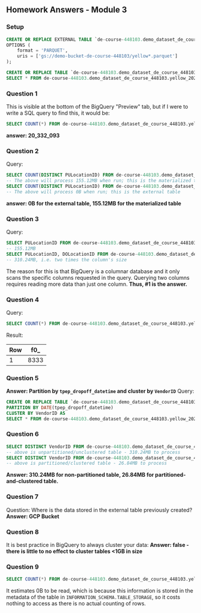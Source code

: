 ## Homework Answers - Module 3
### Setup
```sql
CREATE OR REPlACE EXTERNAL TABLE `de-course-448103.demo_dataset_de_course_448103.yellow_2024_parquet`
OPTIONS (
    format = 'PARQUET',
    uris = ['gs://demo-bucket-de-course-448103/yellow*.parquet']
);

CREATE OR REPLACE TABLE `de-course-448103.demo_dataset_de_course_448103.yellow_2024` AS
SELECT * FROM de-course-448103.demo_dataset_de_course_448103.yellow_2024_parquet;
```

### Question 1
This is visible at the bottom of the BigQuery "Preview" tab, but if I were to write a SQL query to find this, it would be:
```sql
SELECT COUNT(*) FROM de-course-448103.demo_dataset_de_course_448103.yellow_2024';
```

**answer: 20_332_093**

### Question 2
Query:
```sql
SELECT COUNT(DISTINCT PULocationID) FROM de-course-448103.demo_dataset_de_course_448103.yellow_2024;
-- The above will process 155.12MB when run; this is the materialized table
SELECT COUNT(DISTINCT PULocationID) FROM de-course-448103.demo_dataset_de_course_448103.yellow_2024_parquet;
-- The above will process 0B when run; this is the external table
```

**answer: 0B for the external table, 155.12MB for the materialized table**

### Question 3
Query:
```sql
SELECT PULocationID FROM de-course-448103.demo_dataset_de_course_448103.yellow_2024;
-- 155.12MB
SELECT PULocationID, DOLocationID FROM de-course-448103.demo_dataset_de_course_448103.yellow_2024;
-- 310.24MB, i.e. two times the column's size
```

The reason for this is that BigQuery is a columnar database and it only scans the specific columns requested in the query. Querying two columns requires reading more data than just one column. **Thus, #1 is the answer.**

### Question 4
Query:
```sql
SELECT COUNT(*) FROM de-course-448103.demo_dataset_de_course_448103.yellow_2024 WHERE fare_amount = 0;
```
Result:

| Row | f0_ |
| - | - |
| 1 | 8333 |

### Question 5
**Answer: Partition by `tpep_dropoff_datetime` and cluster by `VendorID`**
Query:
```sql
CREATE OR REPLACE TABLE `de-course-448103.demo_dataset_de_course_448103.yellow_2024_part_tpepdr`
PARTITION BY DATE(tpep_dropoff_datetime)
CLUSTER BY VendorID AS
SELECT * FROM de-course-448103.demo_dataset_de_course_448103.yellow_2024;
```

### Question 6
```sql
SELECT DISTINCT VendorID FROM de-course-448103.demo_dataset_de_course_448103.yellow_2024 WHERE DATE(tpep_dropoff_datetime) BETWEEN '2024-03-01' AND '2024-03-15';
-- above is unpartitioned/unclustered table - 310.24MB to process
SELECT DISTINCT VendorID FROM de-course-448103.demo_dataset_de_course_448103.yellow_2024_part_tpepdr WHERE DATE(tpep_dropoff_datetime) BETWEEN '2024-03-01' AND '2024-03-15';
-- above is partitioned/clustered table - 26.84MB to process
```

**Answer: 310.24MB for non-partitioned table, 26.84MB for partitioned-and-clustered table.**

### Question 7
Question: Where is the data stored in the external table previously created?
**Answer: GCP Bucket**

### Question 8
It is best practice in BigQuery to always cluster your data:
**Answer: false - there is little to no effect to cluster tables <1GB in size**

### Question 9
```sql
SELECT COUNT(*) FROM de-course-448103.demo_dataset_de_course_448103.yellow_2024';
```
It estimates 0B to be read, which is because this information is stored in the metadata of the table in `INFORMATION_SCHEMA.TABLE_STORAGE`, so it costs nothing to access as there is no actual counting of rows. 